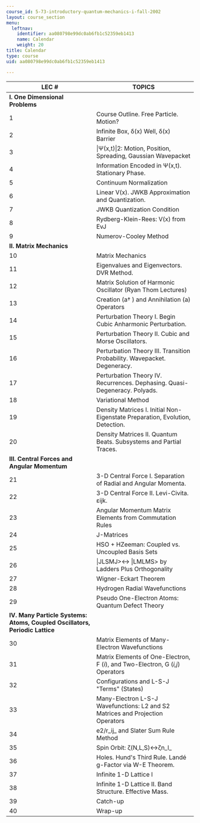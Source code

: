 ```yaml
---
course_id: 5-73-introductory-quantum-mechanics-i-fall-2002
layout: course_section
menu:
  leftnav:
    identifier: aa080798e99dc0ab6fb1c52359eb1413
    name: Calendar
    weight: 20
title: Calendar
type: course
uid: aa080798e99dc0ab6fb1c52359eb1413

---
```


| LEC # | TOPICS |
| --- | --- |
| **I.** **One Dimensional Problems** |  |
| 1 | Course Outline. Free Particle. Motion? |
| 2 | Infinite Box, δ(x) Well, δ(x) Barrier |
| 3 | &#124;Ψ(x,t)&#124;2: Motion, Position, Spreading, Gaussian Wavepacket |
| 4 | Information Encoded in Ψ(x,t). Stationary Phase. |
| 5 | Continuum Normalization |
| 6 | Linear V(x). JWKB Approximation and Quantization. |
| 7 | JWKB Quantization Condition |
| 8 | Rydberg-Klein-Rees: V(x) from EvJ |
| 9 | Numerov-Cooley Method |
| **II.** **Matrix Mechanics** |  |
| 10 | Matrix Mechanics |
| 11 | Eigenvalues and Eigenvectors. DVR Method. |
| 12 | Matrix Solution of Harmonic Oscillator (Ryan Thom Lectures) |
| 13 | Creation (a† ) and Annihilation (a) Operators |
| 14 | Perturbation Theory I. Begin Cubic Anharmonic Perturbation. |
| 15 | Perturbation Theory II. Cubic and Morse Oscillators. |
| 16 | Perturbation Theory III. Transition Probability. Wavepacket. Degeneracy. |
| 17 | Perturbation Theory IV. Recurrences. Dephasing. Quasi-Degeneracy. Polyads. |
| 18 | Variational Method |
| 19 | Density Matrices I. Initial Non-Eigenstate Preparation, Evolution, Detection. |
| 20 | Density Matrices II. Quantum Beats. Subsystems and Partial Traces. |
| **III. Central Forces and Angular Momentum** |  |
| 21 | 3-D Central Force I. Separation of Radial and Angular Momenta. |
| 22 | 3-D Central Force II. Levi-Civita. εijk. |
| 23 | Angular Momentum Matrix Elements from Commutation Rules |
| 24 | J-Matrices |
| 25 | HSO + HZeeman: Coupled vs. Uncoupled Basis Sets |
| 26 | &#124;JLSMJ>↔ &#124;LMLMS> by Ladders Plus Orthogonality |
| 27 | Wigner-Eckart Theorem |
| 28 | Hydrogen Radial Wavefunctions |
| 29 | Pseudo One-Electron Atoms: Quantum Defect Theory |
| **IV. Many Particle Systems: Atoms, Coupled Oscillators, Periodic Lattice** |  |
| 30 | Matrix Elements of Many-Electron Wavefunctions |
| 31 | Matrix Elements of One-Electron, F (_i_), and Two-Electron, G (_i,j_) Operators |
| 32 | Configurations and L-S-J "Terms" (States) |
| 33 | Many-Electron L-S-J Wavefunctions: L2 and S2 Matrices and Projection Operators |
| 34 | e2/r_ij_ and Slater Sum Rule Method |
| 35 | Spin Orbit: ζ(N,L,S)↔ζn_l_ |
| 36 | Holes. Hund's Third Rule. Landé g-Factor via W-E Theorem. |
| 37 | Infinite 1-D Lattice I |
| 38 | Infinite 1-D Lattice II. Band Structure. Effective Mass. |
| 39 | Catch-up |
| 40 | Wrap-up